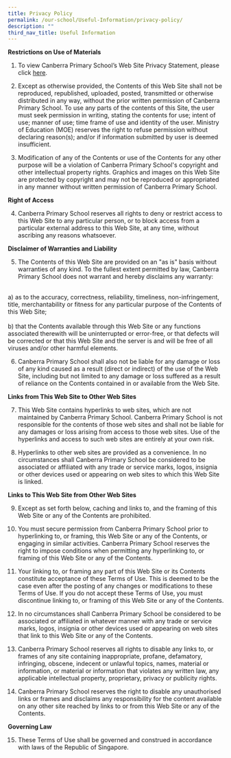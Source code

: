 ```yaml
---
title: Privacy Policy
permalink: /our-school/Useful-Information/privacy-policy/
description: ""
third_nav_title: Useful Information
---
```

**Restrictions on Use of Materials**

1. To view Canberra Primary School’s Web Site Privacy Statement, please click [here](https://canberrapri.moe.edu.sg/privacy-statement/).

2. Except as otherwise provided, the Contents of this Web Site shall not be reproduced, republished, uploaded, posted, transmitted or otherwise distributed in any way, without the prior written permission of Canberra Primary School. To use any parts of the contents of this Site, the user must seek permission in writing, stating the contents for use; intent of use; manner of use; time frame of use and identity of the user. Ministry of Education (MOE) reserves the right to refuse permission without declaring reason(s); and/or if information submitted by user is deemed insufficient.

3. Modification of any of the Contents or use of the Contents for any other purpose will be a violation of Canberra Primary School's copyright and other intellectual property rights. Graphics and images on this Web Site are protected by copyright and may not be reproduced or appropriated in any manner without written permission of Canberra Primary School.

**Right of Access**

4. Canberra Primary School reserves all rights to deny or restrict access to this Web Site to any particular person, or to block access from a particular external address to this Web Site, at any time, without ascribing any reasons whatsoever.

**Disclaimer of Warranties and Liability**

5. The Contents of this Web Site are provided on an "as is" basis without warranties of any kind. To the fullest extent permitted by law, Canberra Primary School does not warrant and hereby disclaims any warranty: <br>
<br>
a) as to the accuracy, correctness, reliability, timeliness, non-infringement, title, merchantability or fitness for any particular purpose of the Contents of this Web Site;<br>
<br>
b) that the Contents available through this Web Site or any functions associated therewith will be uninterrupted or error-free, or that defects will be corrected or that this Web Site and the server is and will be free of all viruses and/or other harmful elements.

6. Canberra Primary School shall also not be liable for any damage or loss of any kind caused as a result (direct or indirect) of the use of the Web Site, including but not limited to any damage or loss suffered as a result of reliance on the Contents contained in or available from the Web Site.

**Links from This Web Site to Other Web Sites**

7. This Web Site contains hyperlinks to web sites, which are not maintained by Canberra Primary School. Canberra Primary School is not responsible for the contents of those web sites and shall not be liable for any damages or loss arising from access to those web sites. Use of the hyperlinks and access to such web sites are entirely at your own risk.

8. Hyperlinks to other web sites are provided as a convenience. In no circumstances shall Canberra Primary School be considered to be associated or affiliated with any trade or service marks, logos, insignia or other devices used or appearing on web sites to which this Web Site is linked.

**Links to This Web Site from Other Web Sites**

9. Except as set forth below, caching and links to, and the framing of this Web Site or any of the Contents are prohibited.

10. You must secure permission from Canberra Primary School prior to hyperlinking to, or framing, this Web Site or any of the Contents, or engaging in similar activities. Canberra Primary School reserves the right to impose conditions when permitting any hyperlinking to, or framing of this Web Site or any of the Contents.

11. Your linking to, or framing any part of this Web Site or its Contents constitute acceptance of these Terms of Use. This is deemed to be the case even after the posting of any changes or modifications to these Terms of Use. If you do not accept these Terms of Use, you must discontinue linking to, or framing of this Web Site or any of the Contents.

12. In no circumstances shall Canberra Primary School be considered to be associated or affiliated in whatever manner with any trade or service marks, logos, insignia or other devices used or appearing on web sites that link to this Web Site or any of the Contents.

13. Canberra Primary School reserves all rights to disable any links to, or frames of any site containing inappropriate, profane, defamatory, infringing, obscene, indecent or unlawful topics, names, material or information, or material or information that violates any written law, any applicable intellectual property, proprietary, privacy or publicity rights.

14. Canberra Primary School reserves the right to disable any unauthorised links or frames and disclaims any responsibility for the content available on any other site reached by links to or from this Web Site or any of the Contents.

**Governing Law**

15. These Terms of Use shall be governed and construed in accordance with laws of the Republic of Singapore.